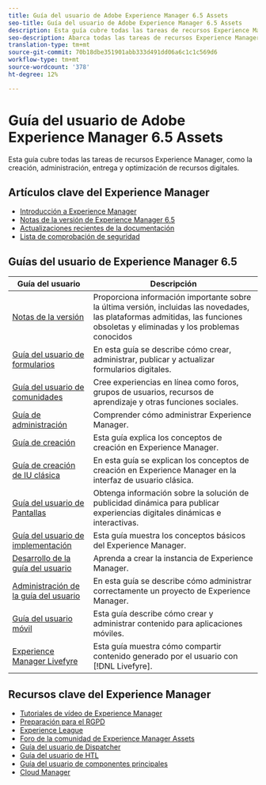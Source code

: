 ```yaml
---
title: Guía del usuario de Adobe Experience Manager 6.5 Assets
seo-title: Guía del usuario de Adobe Experience Manager 6.5 Assets
description: Esta guía cubre todas las tareas de recursos Experience Manager, como la creación, administración, entrega y optimización de recursos digitales.
seo-description: Abarca todas las tareas de recursos Experience Manager, como la creación, administración, entrega y optimización de recursos digitales.
translation-type: tm+mt
source-git-commit: 70b18dbe351901abb333d491dd06a6c1c1c569d6
workflow-type: tm+mt
source-wordcount: '378'
ht-degree: 12%

---
```



# Guía del usuario de Adobe Experience Manager 6.5 Assets

Esta guía cubre todas las tareas de recursos Experience Manager, como la creación, administración, entrega y optimización de recursos digitales.

## Artículos clave del Experience Manager

* [Introducción a Experience Manager](https://helpx.adobe.com/experience-manager/get-started.html)
* [Notas de la versión de Experience Manager 6.5](/help/release-notes/home.md)
* [Actualizaciones recientes de la documentación](https://helpx.adobe.com/experience-manager/documentation-updates.html)
* [Lista de comprobación de seguridad](/help/sites-administering/security-checklist.md)

## Guías del usuario de Experience Manager 6.5

| Guía del usuario | Descripción |
|--- |---|
| [Notas de la versión](/help/release-notes/home.md) | Proporciona información importante sobre la última versión, incluidas las novedades, las plataformas admitidas, las funciones obsoletas y eliminadas y los problemas conocidos |
| [Guía del usuario de formularios](/help/forms/home.md) | En esta guía se describe cómo crear, administrar, publicar y actualizar formularios digitales. |
| [Guía del usuario de comunidades](/help/communities/home.md) | Cree experiencias en línea como foros, grupos de usuarios, recursos de aprendizaje y otras funciones sociales. |
| [Guía de administración](/help/sites-administering/home.md) | Comprender cómo administrar Experience Manager. |
| [Guía de creación](/help/sites-authoring/home.md) | Esta guía explica los conceptos de creación en Experience Manager. |
| [Guía de creación de IU clásica](/help/sites-classic-ui-authoring/home.md) | En esta guía se explican los conceptos de creación en Experience Manager en la interfaz de usuario clásica. |
| [Guía del usuario de Pantallas](https://docs.adobe.com/content/help/en/experience-manager-screens/user-guide/aem-screens-introduction.html) | Obtenga información sobre la solución de publicidad dinámica para publicar experiencias digitales dinámicas e interactivas. |
| [Guía del usuario de implementación](/help/sites-deploying/home.md) | Esta guía muestra los conceptos básicos del Experience Manager. |
| [Desarrollo de la guía del usuario](/help/sites-developing/home.md) | Aprenda a crear la instancia de Experience Manager. |
| [Administración de la guía del usuario](/help/managing/home.md) | En esta guía se describe cómo administrar correctamente un proyecto de Experience Manager. |
| [Guía del usuario móvil](/help/mobile/home.md) | Esta guía describe cómo crear y administrar contenido para aplicaciones móviles. |
| [Experience Manager Livefyre](https://docs.adobe.com/content/help/en/livefyre/using/home.html) | Esta guía muestra cómo compartir contenido generado por el usuario con [!DNL Livefyre]. |

## Recursos clave del Experience Manager

* [Tutoriales de vídeo de Experience Manager](https://helpx.adobe.com/experience-manager/kt/index/aem-6-5-videos.html#Assets)
* [Preparación para el RGPD](/help/managing/data-protection-and-privacy.md)
* [Experience League](https://guided.adobe.com/?mv=other#recommended/solutions/experience-manager)
* [Foro de la comunidad de Experience Manager Assets](https://experienceleaguecommunities.adobe.com/t5/Adobe-Experience-Manager-Assets/ct-p/experience-manager-assets-community)
* [Guía del usuario de Dispatcher](https://docs.adobe.com/content/help/es-ES/experience-manager-dispatcher/using/dispatcher.html)
* [Guía del usuario de HTL](https://docs.adobe.com/content/help/es-ES/experience-manager-htl/using/overview.html)
* [Guía del usuario de componentes principales](https://docs.adobe.com/content/help/es-ES/experience-manager-core-components/using/introduction.html)
* [Cloud Manager](https://docs.adobe.com/content/help/es-ES/experience-manager-cloud-manager/using/introduction-to-cloud-manager.html)
